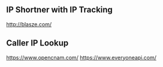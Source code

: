 
## IP Shortner with IP Tracking

http://blasze.com/


## Caller IP Lookup

https://www.opencnam.com/
https://www.everyoneapi.com/
